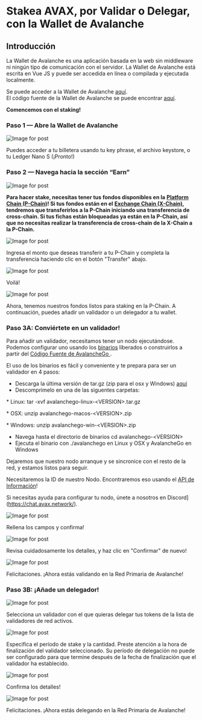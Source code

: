 # Stakea AVAX, por Validar o Delegar, con la Wallet de Avalanche

## **Introducción** <a id="001f"></a>

La Wallet de Avalanche es una aplicación basada en la web sin middleware ni ningún tipo de comunicación con el servidor. La Wallet de Avalanche está escrita en Vue JS y puede ser accedida en línea o compilada y ejecutada localmente.

Se puede acceder a la Wallet de Avalanche [aquí](https://wallet.avax.network/).  
El código fuente de la Wallet de Avalanche se puede encontrar [aquí](https://github.com/ava-labs/avalanche-wallet).

**Comencemos con el staking!**

### **Paso 1 — Abre la Wallet de Avalanche** <a id="552d"></a>

![Image for post](https://miro.medium.com/max/1552/0*tpBIOjLdppuNKMjA)

Puedes acceder a tu billetera usando tu key phrase, el archivo keystore, o tu Ledger Nano S \(¡Pronto!\)

### **Paso 2 — Navega hacia la sección “Earn”** <a id="dc5a"></a>

![Image for post](https://miro.medium.com/max/1504/0*XTh3nZzBI1bkLbwO)

**Para hacer stake, necesitas tener tus fondos disponibles en la** [**Platform Chain \(P-Chain\)**](../../../learn/platform-overview/#platform-chain-p-chain)**! Si tus fondos están en el** [**Exchange Chain \(X-Chain\)**](../../../learn/platform-overview/#exchange-chain-x-chain)**, tendremos que transferirlos a la P-Chain iniciando una transferencia de cross-chain. Si tus fichas están bloqueadas ya están en la P-Chain, así que no necesitas realizar la transferencia de cross-chain de la X-Chain a la P-Chain.**

![Image for post](https://miro.medium.com/max/1522/0*xKAf0nXSzqIdmBDg)

Ingresa el monto que deseas transferir a tu P-Chain y completa la transferencia haciendo clic en el botón "Transfer" abajo.

![Image for post](https://miro.medium.com/max/1488/0*aremeYNYtKP5nGPx)

Voilá!

![Image for post](https://miro.medium.com/max/1512/0*XP8f8CISy-LJ_Lc3)

Ahora, tenemos nuestros fondos listos para staking en la P-Chain. A continuación, puedes añadir un validador o un delegador a tu wallet.

### **Paso 3A: Conviértete en un validador!** <a id="60f0"></a>

Para añadir un validador, necesitamos tener un nodo ejecutándose. Podemos configurar uno usando los [binarios](https://github.com/ava-labs/avalanchego/releases/) liberados o construirlos a partir del [Código Fuente de AvalancheGo ](https://github.com/ava-labs/avalanchego).

El uso de los binarios es fácil y conveniente y te prepara para ser un validador en 4 pasos:

* Descarga la última versión de tar.gz \(zip para el osx y Windows\) [aquí](https://github.com/ava-labs/avalanchego/releases)
* Descomprimelo en una de las siguentes carpetas: 

\* Linux: tar -xvf avalanchego-linux-&lt;VERSION&gt;.tar.gz

\* OSX: unzip avalanchego-macos-&lt;VERSION&gt;.zip

\* Windows: unzip avalanchego-win-&lt;VERSION&gt;.zip

* Navega hasta el directorio de binarios cd avalanchego-&lt;VERSION&gt;
* Ejecuta el binario con ./avalanchego en Linux y OSX y AvalancheGo en Windows

Dejaremos que nuestro nodo arranque y se sincronice con el resto de la red, y estamos listos para seguir.

Necesitaremos la ID de nuestro Nodo. Encontraremos eso usando el [API de Información](../../avalanchego-apis/info-api.md)!

Si necesitas ayuda para configurar tu nodo, únete a nosotros en Discord](https://chat.avax.network/).

![Image for post](https://miro.medium.com/max/1600/0*6hZSaT651Dd7R4bL)

Rellena los campos y confirma!

![Image for post](https://miro.medium.com/max/1600/0*cy61ZMDY5veMvCZj)

Revisa cuidadosamente los detalles, y haz clic en "Confirmar" de nuevo!

![Image for post](https://miro.medium.com/max/1600/0*f3GlN03He6TFkOV7)

Felicitaciones. ¡Ahora estás validando en la Red Primaria de Avalanche!

### **Paso 3B: ¡Añade un delegador!** <a id="59bd"></a>

![Image for post](https://miro.medium.com/max/1600/0*f-wXi2SiSm4eBmHt)

Selecciona un validador con el que quieras delegar tus tokens de la lista de validadores de red activos.

![Image for post](https://miro.medium.com/max/1600/0*uNnT2PtjCslRKFbF)

Especifica el período de stake y la cantidad. Preste atención a la hora de finalización del validador seleccionado. Su período de delegación no puede ser configurado para que termine después de la fecha de finalización que el validador ha establecido.

![Image for post](https://miro.medium.com/max/1600/0*M_6_7L9jtYuPTp-A)

Confirma los detalles!

![Image for post](https://miro.medium.com/max/1600/0*Silj8-uZTm5g9xSi)

Felicitaciones. ¡Ahora estás delegando en  la Red Primaria de Avalanche!

<!--stackedit_data:
eyJoaXN0b3J5IjpbLTM0ODc1NjkxNywtMTgzMDM1MzE5OSw1MT
k0NzkyNjcsLTY2Njk3MDU3MV19
-->